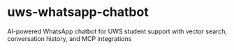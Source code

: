 # uws-whatsapp-chatbot
AI-powered WhatsApp chatbot for UWS student support with vector search, conversation history, and MCP integrations
